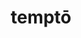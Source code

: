 ---
title: temptō
meaning: to try
ch: [nine, mt, mt8thru9, ss, ss2]
pos: verb
inf: temptāre
secondppstem: tempt
infend: āre
conjugation: first
derivative: temptation
---